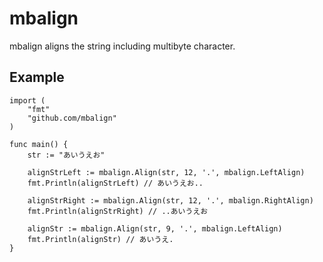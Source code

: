 # mbalign

mbalign aligns the string including multibyte character.

## Example

```golang
import (
    "fmt"
    "github.com/mbalign"
)

func main() {
    str := "あいうえお"

    alignStrLeft := mbalign.Align(str, 12, '.', mbalign.LeftAlign)
    fmt.Println(alignStrLeft) // あいうえお..

    alignStrRight := mbalign.Align(str, 12, '.', mbalign.RightAlign)
    fmt.Println(alignStrRight) // ..あいうえお

    alignStr := mbalign.Align(str, 9, '.', mbalign.LeftAlign)
    fmt.Println(alignStr) // あいうえ.
}
```
